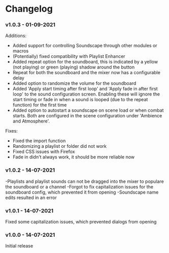 # Changelog
### v1.0.3 - 01-09-2021

Additions:
<ul>
<li>Added support for controlling Soundscape through other modules or macros</li>
<li>(Potentially) fixed compatibility with Playlist Enhancer</li>
<li>Added repeat option for the soundboard, this is indicated by a yellow (not playing) or green (playing) shadow around the button</li>
<li>Repeat for both the soundboard and the mixer now has a configurable delay</li>
<li>Added option to randomize the volume for the soundboard</li>
<li>Added 'Apply start timing after first loop' and 'Apply fade in after first loop' to the sound configuration screen. Enabling these will ignore the start timing or fade in when a sound is looped (due to the repeat function) for the first time</li>
<li>Added option to autostart a soundscape on scene load or when combat starts. Both are configured in the scene configuration under 'Ambience and Atmosphere'.</li>
</ul>

Fixes:
<ul>
<li>Fixed the import function</li>
<li>Randomizing a playlist or folder did not work</li>
<li>Fixed CSS issues with Firefox</li>
<li>Fade in didn't always work, it should be more reliable now</li>
</ul>

### v1.0.2 - 14-07-2021
-Playlists and playlist sounds can not be dragged into the mixer to populare the soundboard or a channel
-Forgot to fix capitalization issues for the soundboard config, which prevented it from opening
-Soundscape name edits resulted in an error

### v1.0.1 - 14-07-2021
Fixed some capitalization issues, which prevented dialogs from opening

### v1.0.0 - 14-07-2021
Initial release<br>